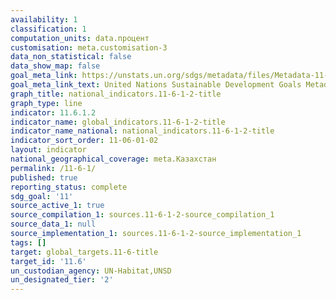 ```yaml
---
availability: 1
classification: 1
computation_units: data.процент
customisation: meta.customisation-3
data_non_statistical: false
data_show_map: false
goal_meta_link: https://unstats.un.org/sdgs/metadata/files/Metadata-11-06-01.pdf
goal_meta_link_text: United Nations Sustainable Development Goals Metadata (pdf 2066kB)
graph_title: national_indicators.11-6-1-2-title
graph_type: line
indicator: 11.6.1.2
indicator_name: global_indicators.11-6-1-2-title
indicator_name_national: national_indicators.11-6-1-2-title
indicator_sort_order: 11-06-01-02
layout: indicator
national_geographical_coverage: meta.Казахстан
permalink: /11-6-1/
published: true
reporting_status: complete
sdg_goal: '11'
source_active_1: true
source_compilation_1: sources.11-6-1-2-source_compilation_1
source_data_1: null
source_implementation_1: sources.11-6-1-2-source_implementation_1
tags: []
target: global_targets.11-6-title
target_id: '11.6'
un_custodian_agency: UN-Habitat,UNSD
un_designated_tier: '2'
---
```

